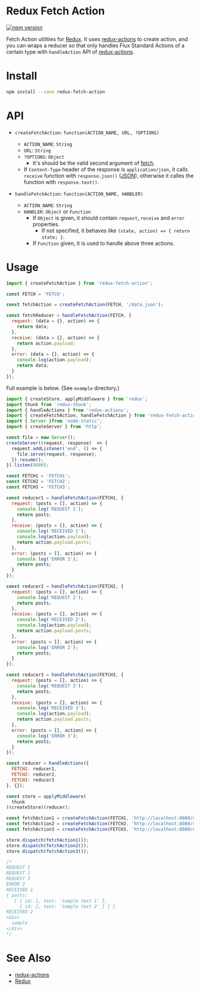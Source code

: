 # Redux Fetch Action

[![npm version](https://badge.fury.io/js/redux-fetch-action.svg)](https://badge.fury.io/js/redux-fetch-action)

Fetch Action utilities for [Redux](https://github.com/rackt/redux).
It uses [redux-actions](https://github.com/acdlite/redux-actions) to create action,
and you can wraps a reducer so that only handles Flux Standard Actions of a certain type with `handleAction` API of [redux-actions](https://github.com/acdlite/redux-actions).


# Install

```sh
npm install --save redux-fetch-action
```


# API

- `createFetchAction`: `function(ACTION_NAME, URL, ?OPTIONS)`
    - `ACTION_NAME`: `String`
    - `URL`: `String`
    - `?OPTIONS`: `Object`
        - It's should be the valid second argument of [fetch](https://github.com/github/fetch).
    - If `Content-Type` header of the response is `application/json`, it calls `receive` function with `response.json()` ([JSON](https://github.com/github/fetch#json)), otherwise it calles the function with `response.text()`.

- `handleFetchAction`: `function(ACTION_NAME, HANDLER)`
    - `ACTION_NAME`: `String`
    - `HANDLER`: `Object` or `Function`
        - If `Object` is given, it should contain `request`, `receive` and `error` properties.
            - If not specified, it behaves like `(state, action) => { return state; }`.
        - If `Function` given, it is used to handle above three actions.

# Usage

```js
import { createFetchAction } from 'redux-fetch-action';

const FETCH = 'FETCH';

const fetchAction = createFetchAction(FETCH, '/data.json');

const fetchReducer = handleFetchAction(FETCH, {
  request: (data = {}, action) => {
    return data;
  },
  receive: (data = {}, action) => {
    return action.payload;
  },
  error: (data = {}, action) => {
    console.log(action.payload);
    return data;
  }
});
```

Full example is below.
(See `example` directory.)

```js
import { createStore, applyMiddleware } from 'redux';
import thunk from 'redux-thunk';
import { handleActions } from 'redux-actions';
import { createFetchAction, handleFetchAction } from 'redux-fetch-action';
import { Server }from 'node-static';
import { createServer } from 'http';

const file = new Server();
createServer((request, response)  => {
  request.addListener('end', () => {
    file.serve(request, response);
  }).resume();
}).listen(8080);

const FETCH1 = 'FETCH1';
const FETCH2 = 'FETCH2';
const FETCH3 = 'FETCH3';

const reducer1 = handleFetchAction(FETCH1, {
  request: (posts = [], action) => {
    console.log('REQUEST 1');
    return posts;
  },
  receive: (posts = [], action) => {
    console.log('RECEIVED 1');
    console.log(action.payload);
    return action.payload.posts;
  },
  error: (posts = [], action) => {
    console.log('ERROR 1');
    return posts;
  }
});

const reducer2 = handleFetchAction(FETCH2, {
  request: (posts = [], action) => {
    console.log('REQUEST 2');
    return posts;
  },
  receive: (posts = [], action) => {
    console.log('RECEIVED 2');
    console.log(action.payload);
    return action.payload.posts;
  },
  error: (posts = [], action) => {
    console.log('ERROR 2');
    return posts;
  }
});

const reducer3 = handleFetchAction(FETCH3, {
  request: (posts = [], action) => {
    console.log('REQUEST 3');
    return posts;
  },
  receive: (posts = [], action) => {
    console.log('RECEIVED 3');
    console.log(action.payload);
    return action.payload.posts;
  },
  error: (posts = [], action) => {
    console.log('ERROR 3');
    return posts;
  }
});

const reducer = handleActions({
  FETCH1: reducer1,
  FETCH2: reducer2,
  FETCH3: reducer3
}, {});

const store = applyMiddleware(
  thunk
)(createStore)(reducer);

const fetchAction1 = createFetchAction(FETCH1, 'http://localhost:8080/data.json');
const fetchAction2 = createFetchAction(FETCH2, 'http://localhost:8080/sample.html');
const fetchAction3 = createFetchAction(FETCH3, 'http://localhost:8080/unknown.json');

store.dispatch(fetchAction1());
store.dispatch(fetchAction2());
store.dispatch(fetchAction3());

/*
REQUEST 1
REQUEST 2
REQUEST 3
ERROR 3
RECEIVED 1
{ posts:
   [ { id: 1, text: 'Sample text 1' },
     { id: 2, text: 'Sample text 2' } ] }
RECEIVED 2
<div>
  sample
</div>
*/
```


# See Also

- [redux-actions](https://github.com/acdlite/redux-actions)
- [Redux](https://github.com/rackt/redux)
